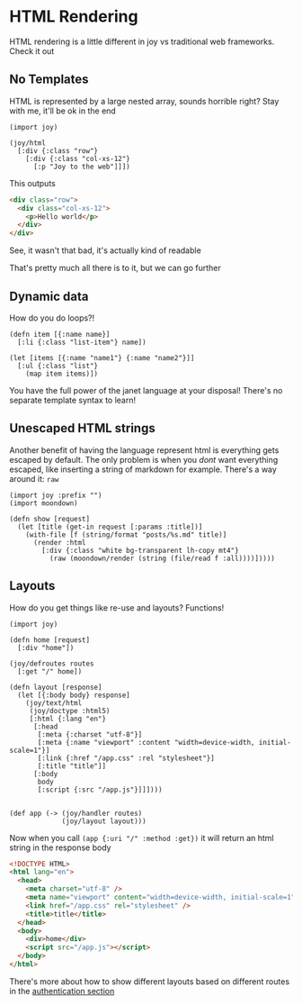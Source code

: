 # HTML Rendering

HTML rendering is a little different in joy vs traditional web frameworks. Check it out

## No Templates

HTML is represented by a large nested array, sounds horrible right? Stay with me, it'll be ok in the end

```janet
(import joy)

(joy/html
  [:div {:class "row"}
    [:div {:class "col-xs-12"}
      [:p "Joy to the web"]]])
```

This outputs

```html
<div class="row">
  <div class="col-xs-12">
    <p>Hello world</p>
  </div>
</div>
```

See, it wasn't that bad, it's actually kind of readable

That's pretty much all there is to it, but we can go further

## Dynamic data

How do you do loops?!

```janet
(defn item [{:name name}]
  [:li {:class "list-item"} name])

(let [items [{:name "name1"} {:name "name2"}]]
  [:ul {:class "list"}
    (map item items)])
```

You have the full power of the janet language at your disposal! There's no separate template syntax to learn!

## Unescaped HTML strings

Another benefit of having the language represent html is everything gets escaped by default. The only problem is when you *dont* want everything escaped, like inserting a string of markdown for example. There's a way around it: `raw`

```janet
(import joy :prefix "")
(import moondown)

(defn show [request]
  (let [title (get-in request [:params :title])]
    (with-file [f (string/format "posts/%s.md" title)]
      (render :html
        [:div {:class "white bg-transparent lh-copy mt4"}
          (raw (moondown/render (string (file/read f :all))))]))))
```

## Layouts

How do you get things like re-use and layouts? Functions!

```janet
(import joy)

(defn home [request]
  [:div "home"])

(joy/defroutes routes
  [:get "/" home])

(defn layout [response]
  (let [{:body body} response]
    (joy/text/html
     (joy/doctype :html5)
     [:html {:lang "en"}
      [:head
       [:meta {:charset "utf-8"}]
       [:meta {:name "viewport" :content "width=device-width, initial-scale=1"}]
       [:link {:href "/app.css" :rel "stylesheet"}]
       [:title "title"]]
      [:body
       body
       [:script {:src "/app.js"}]]])))


(def app (-> (joy/handler routes)
             (joy/layout layout)))
```

Now when you call `(app {:uri "/" :method :get})` it will return an html string in the response body

```html
<!DOCTYPE HTML>
<html lang="en">
  <head>
    <meta charset="utf-8" />
    <meta name="viewport" content="width=device-width, initial-scale=1" />
    <link href="/app.css" rel="stylesheet" />
    <title>title</title>
  </head>
  <body>
    <div>home</div>
    <script src="/app.js"></script>
  </body>
</html>
```

There's more about how to show different layouts based on different routes in the [authentication section](authentication.md)
